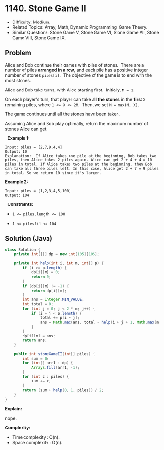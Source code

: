# 1140. Stone Game II

- Difficulty: Medium.
- Related Topics: Array, Math, Dynamic Programming, Game Theory.
- Similar Questions: Stone Game V, Stone Game VI, Stone Game VII, Stone Game VIII, Stone Game IX.

## Problem

Alice and Bob continue their games with piles of stones.  There are a number of piles **arranged in a row**, and each pile has a positive integer number of stones ```piles[i]```.  The objective of the game is to end with the most stones. 

Alice and Bob take turns, with Alice starting first.  Initially, ```M = 1```.

On each player's turn, that player can take **all the stones** in the **first** ```X``` remaining piles, where ```1 <= X <= 2M```.  Then, we set ```M = max(M, X)```.

The game continues until all the stones have been taken.

Assuming Alice and Bob play optimally, return the maximum number of stones Alice can get.

 
**Example 1:**

```
Input: piles = [2,7,9,4,4]
Output: 10
Explanation:  If Alice takes one pile at the beginning, Bob takes two piles, then Alice takes 2 piles again. Alice can get 2 + 4 + 4 = 10 piles in total. If Alice takes two piles at the beginning, then Bob can take all three piles left. In this case, Alice get 2 + 7 = 9 piles in total. So we return 10 since it's larger. 
```

**Example 2:**

```
Input: piles = [1,2,3,4,5,100]
Output: 104
```

 
**Constraints:**


	
- ```1 <= piles.length <= 100```
	
- ```1 <= piles[i] <= 104```



## Solution (Java)

```java
class Solution {
    private int[][] dp = new int[105][105];

    private int help(int i, int m, int[] p) {
        if (i >= p.length) {
            dp[i][m] = 0;
            return 0;
        }
        if (dp[i][m] != -1) {
            return dp[i][m];
        }
        int ans = Integer.MIN_VALUE;
        int total = 0;
        for (int j = 0; j < 2 * m; j++) {
            if (i + j < p.length) {
                total += p[i + j];
                ans = Math.max(ans, total - help(i + j + 1, Math.max(m, j + 1), p));
            }
        }
        dp[i][m] = ans;
        return ans;
    }

    public int stoneGameII(int[] piles) {
        int sum = 0;
        for (int[] arr1 : dp) {
            Arrays.fill(arr1, -1);
        }
        for (int z : piles) {
            sum += z;
        }
        return (sum + help(0, 1, piles)) / 2;
    }
}
```

**Explain:**

nope.

**Complexity:**

* Time complexity : O(n).
* Space complexity : O(n).
